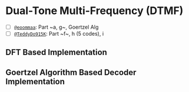 # Dual-Tone Multi-Frequency (DTMF)
- [ ] [`@eoommaa`](https://github.com/eoommaa): Part ~a, g~, Goertzel Alg
- [ ] [`@TeddyDo915K`](https://github.com/TeddyDo915K): Part ~f~, h (5 codes), i

## DFT Based Implementation

## Goertzel Algorithm Based Decoder Implementation
